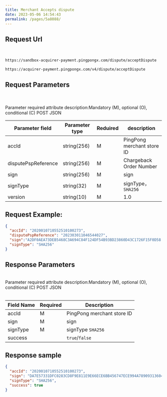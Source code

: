 ```yaml
---
title: Merchant Accepts dispute
date: 2023-05-06 14:54:43
permalink: /pages/5a8088/
---
```


## Request Url

<br/>
<div>
<code-group>
  <code-block title="sandbox" active>

  ```bash
  https://sandbox-acquirer-payment.pingpongx.com/dispute/acceptDispute
  ```
  </code-block>
  <code-block title="Production Environment">

  ```bash
  https://acquirer-payment.pingpongx.com/v4/dispute/acceptDispute
  ```
  </code-block>
</code-group>
</div>

## Request Parameters

<br/>
<br/>
<div>
<el-tag type="danger" effect="dark">Parameter required attribute description:Mandatory (M), optional (O), conditional (C) </el-tag>
<el-tag effect="dark">POST</el-tag>
<el-tag effect="dark">JSON</el-tag>
</div> 



| Parameter field                  | Parameter type | Reduired | description                |
|----------------------------------|----------------|----------------------|----------------------------|
| accId                            | string(256)    | M                    | PingPong merchant store ID |
| disputePspReference              | string(256)    | M                    | Chargeback Order Number    |
| sign                             | string(256)    | M                    | sign                       |
| signType                         | string(32)     | M                    | signType，`SHA256`          |
| version                          | string(10)     | M                    | 1.0                        |


## Request Example:

```json
{
  "accId": "2020010710552510100273",
  "disputePspReference": "202303011046544027",
  "sign":"A2DF0AEA73DEB5468C3A694C84F124DF54B93BD23860D43C1726F15F0D58 D216",
  "signType": "SHA256"
}
```


## Response Parameters

<br/>
<el-tag type="danger" effect="dark">Parameter required attribute description:Mandatory (M), optional (O), conditional (C)</el-tag>
<el-tag type="" effect="dark">POST</el-tag>
<el-tag type="" effect="dark">JSON</el-tag>
<br/>
<br/>

| Field Name | Required | Description                |
|------------|----------|----------------------------|
| accId      | M        | PingPong merchant store ID |
| sign       | M        | sign                       |
| signType   | M        | signType `SHA256`          |
| success    |          | `true`/`false`             |

## Response sample

```json
{
  "accId": "2020010710552510100273",
  "sign": "DA7E57331DFC0283CD8F9E811E9E66ECE6BB456747ECE994A7890931360479B2 ",
  "signType": "SHA256",
  "success": true
}
```